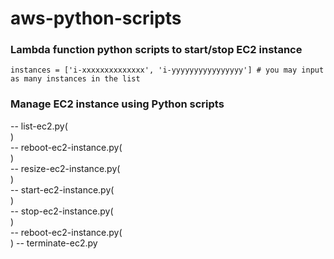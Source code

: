 # aws-python-scripts
### Lambda function python scripts to start/stop EC2 instance
    
    instances = ['i-xxxxxxxxxxxxxx', 'i-yyyyyyyyyyyyyyyy'] # you may input as many instances in the list
    
### Manage EC2 instance using Python scripts
    
   -- list-ec2.py(<br>)  
   -- reboot-ec2-instance.py(<br>)  
   -- resize-ec2-instance.py(<br>)  
   -- start-ec2-instance.py(<br>)  
   -- stop-ec2-instance.py(<br>)  
   -- reboot-ec2-instance.py(<br>)
   -- terminate-ec2.py
